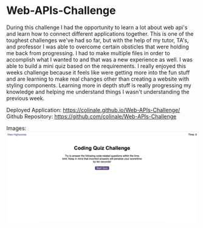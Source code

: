# Web-APIs-Challenge
During this challenge I had the opportunity to learn a lot about web api's and learn how to connect different applications together. This is one of the toughest challenges we've had so far, but with the help of my tutor, TA's, and professor I was able to overcome certain obsticles that were holding me back from progressing. I had to make multiple files in order to accomplish what I wanted to and that was a new experience as well. I was able to build a mini quiz based on the requirements. I really enjoyed this weeks challenge because it feels like were getting more into the fun stuff and are learning to make real changes other than creating a website with styling components. Learning more in depth stuff is really progressing my knowledge and helping me understand things I wasn't understanding the previous week.


Deployed Application: https://colinale.github.io/Web-APIs-Challenge/
Github Repository: https://github.com/colinale/Web-APIs-Challenge

Images: ![Screenshot of active Portfolio site](./quiz-image.png)

